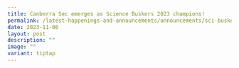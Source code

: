 ```yaml
---
title: Canberra Sec emerges as Science Buskers 2023 champions!
permalink: /latest-happenings-and-announcements/announcements/sci-buskers-2023/
date: 2023-11-06
layout: post
description: ""
image: ""
variant: tiptap
---
```

